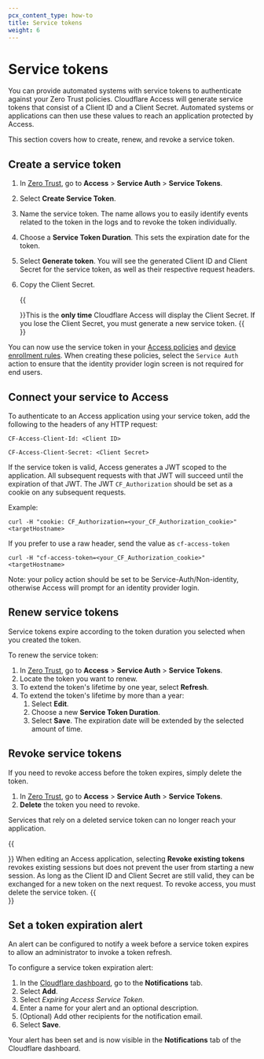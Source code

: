 ```yaml
---
pcx_content_type: how-to
title: Service tokens
weight: 6
---
```


# Service tokens

You can provide automated systems with service tokens to authenticate against your Zero Trust policies. Cloudflare Access will generate service tokens that consist of a Client ID and a Client Secret. Automated systems or applications can then use these values to reach an application protected by Access.

This section covers how to create, renew, and revoke a service token.

## Create a service token

1. In [Zero Trust](https://one.dash.cloudflare.com), go to **Access** > **Service Auth** > **Service Tokens**.

2. Select **Create Service Token**.

3. Name the service token. The name allows you to easily identify events related to the token in the logs and to revoke the token individually.

4. Choose a **Service Token Duration**. This sets the expiration date for the token.

5. Select **Generate token**. You will see the generated Client ID and Client Secret for the service token, as well as their respective request headers.

6. Copy the Client Secret.

   {{<Aside type="warning" header="Important">}}This is the **only time** Cloudflare Access will display the Client Secret. If you lose the Client Secret, you must generate a new service token.
   {{</Aside>}}

You can now use the service token in your [Access policies](/cloudflare-one/policies/access/) and [device enrollment rules](/cloudflare-one/connections/connect-devices/warp/deployment/device-enrollment/). When creating these policies, select the `Service Auth` action to ensure that the identity provider login screen is not required for end users.

## Connect your service to Access

To authenticate to an Access application using your service token, add the following to the headers of any HTTP request:

`CF-Access-Client-Id: <Client ID>`

`CF-Access-Client-Secret: <Client Secret>`

If the service token is valid, Access generates a JWT scoped to the application. All subsequent requests with that JWT will succeed until the expiration of that JWT. The JWT `CF_Authorization` should be set as a cookie on any subsequent requests.

Example:

`curl -H "cookie: CF_Authorization=<your_CF_Authorization_cookie>" <targetHostname>`

If you prefer to use a raw header, send the value as `cf-access-token`

`curl -H "cf-access-token=<your_CF_Authorization_cookie>" <targetHostname>`

Note: your policy action should be set to be Service-Auth/Non-identity, otherwise Access will prompt for an identity provider login.

## Renew service tokens

Service tokens expire according to the token duration you selected when you created the token.

To renew the service token:

1. In [Zero Trust](https://one.dash.cloudflare.com), go to **Access** > **Service Auth** > **Service Tokens**.
2. Locate the token you want to renew.
3. To extend the token's lifetime by one year, select **Refresh**.
4. To extend the token's lifetime by more than a year:
   1. Select **Edit**.
   2. Choose a new **Service Token Duration**.
   3. Select **Save**. The expiration date will be extended by the selected amount of time.

## Revoke service tokens

If you need to revoke access before the token expires, simply delete the token.

1. In [Zero Trust](https://one.dash.cloudflare.com), go to **Access** > **Service Auth** > **Service Tokens**.
2. **Delete** the token you need to revoke.

Services that rely on a deleted service token can no longer reach your application.

{{<Aside type="note">}}
When editing an Access application, selecting **Revoke existing tokens** revokes existing sessions but does not prevent the user from starting a new session. As long as the Client ID and Client Secret are still valid, they can be exchanged for a new token on the next request. To revoke access, you must delete the service token.
{{</Aside>}}

## Set a token expiration alert

An alert can be configured to notify a week before a service token expires to allow an administrator to invoke a token refresh.

To configure a service token expiration alert:

1. In the [Cloudflare dashboard](https://dash.cloudflare.com), go to the **Notifications** tab.
2. Select **Add**.
3. Select _Expiring Access Service Token_.
4. Enter a name for your alert and an optional description.
5. (Optional) Add other recipients for the notification email.
6. Select **Save**.

Your alert has been set and is now visible in the **Notifications** tab of the Cloudflare dashboard.
